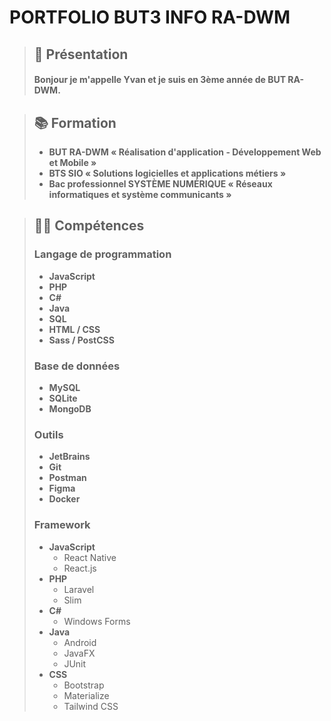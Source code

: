 # PORTFOLIO BUT3 INFO RA-DWM

>## 👋 Présentation
>
>#### Bonjour je m'appelle **Yvan** et je suis en **3ème** année de **BUT RA-DWM**.

>## 📚 Formation
>
>- **BUT RA-DWM « Réalisation d'application - Développement Web et Mobile »**
>- **BTS SIO « Solutions logicielles et applications métiers »**
>- **Bac professionnel SYSTÈME NUMÉRIQUE « Réseaux informatiques et système communicants »**

>## 👨‍💻 Compétences
>
>### Langage de programmation 
>
>- **JavaScript**
>- **PHP**
>- **C#**
>- **Java**
>- **SQL**
>- **HTML / CSS**
>- **Sass / PostCSS**
>
> ### Base de données
> - **MySQL**
> - **SQLite**
> - **MongoDB**
>
> ### Outils
> - **JetBrains**
> - **Git**
> - **Postman**
> - **Figma**
> - **Docker**
> 
> ### Framework
> - **JavaScript**
>   - React Native
>   - React.js
> - **PHP**
>   - Laravel
>   - Slim
> - **C#**
>   - Windows Forms
> - **Java**
>   - Android
>   - JavaFX
>   - JUnit
> - **CSS**
>   - Bootstrap
>   - Materialize
>   - Tailwind CSS
